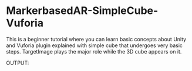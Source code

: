 # MarkerbasedAR-SimpleCube-Vuforia
This is a beginner tutorial where you can learn basic concepts about Unity and Vuforia plugin explained with simple cube that undergoes very basic steps. TargetImage plays the major role while the 3D cube appears on it.

OUTPUT:
